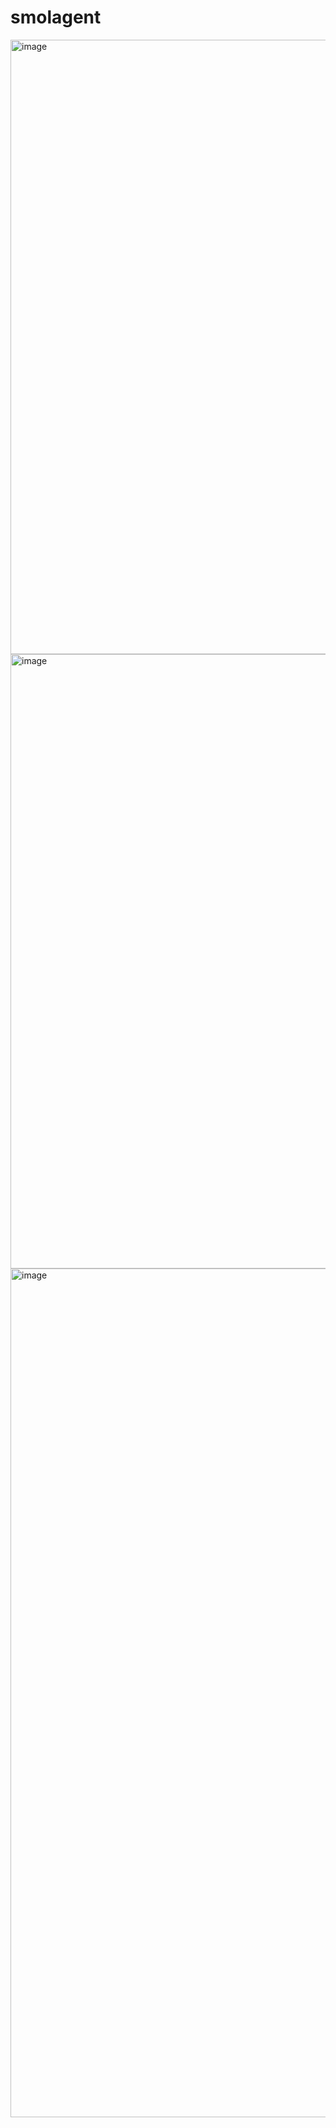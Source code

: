 # smolagent
<img width="983" alt="image" src="https://github.com/user-attachments/assets/5bd2d08d-97fd-4ba3-845b-5620fa15fe24" />

<img width="983" alt="image" src="https://github.com/user-attachments/assets/d70ff592-17ae-407b-817a-6844fa940357" />

<img width="1358" alt="image" src="https://github.com/user-attachments/assets/29a8c732-cfe1-44f6-a0e9-be3a16a01ff4" />

